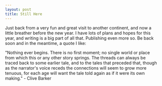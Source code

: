 ```yaml
---
layout: post
title: Still Here
---
```


Just back from a very fun and great visit to another continent, and now a little breather before the new year. I have lots of plans and hopes for this year, and writing is a big part of all that. Publishing even more so. Be back soon and in the meantime, a quote I like: 

"Nothing ever begins. There is no first moment; no single world or place from which this or any other story springs. The threads can always be traced back to some earlier tale, and to the tales that preceded that, though as the narrator's voice receds the connections will seem to grow more tenuous, for each age will want the tale told again as if it were its own making." - Clive Barker